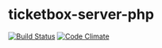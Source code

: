 # ticketbox-server-php

[![Build Status](https://travis-ci.org/ssigg/ticketbox-server-php.svg?branch=master)](https://travis-ci.org/ssigg/ticketbox-server-php) [![Code Climate](https://codeclimate.com/github/ssigg/ticketbox-server-php/badges/gpa.svg)](https://codeclimate.com/github/ssigg/ticketbox-server-php)

